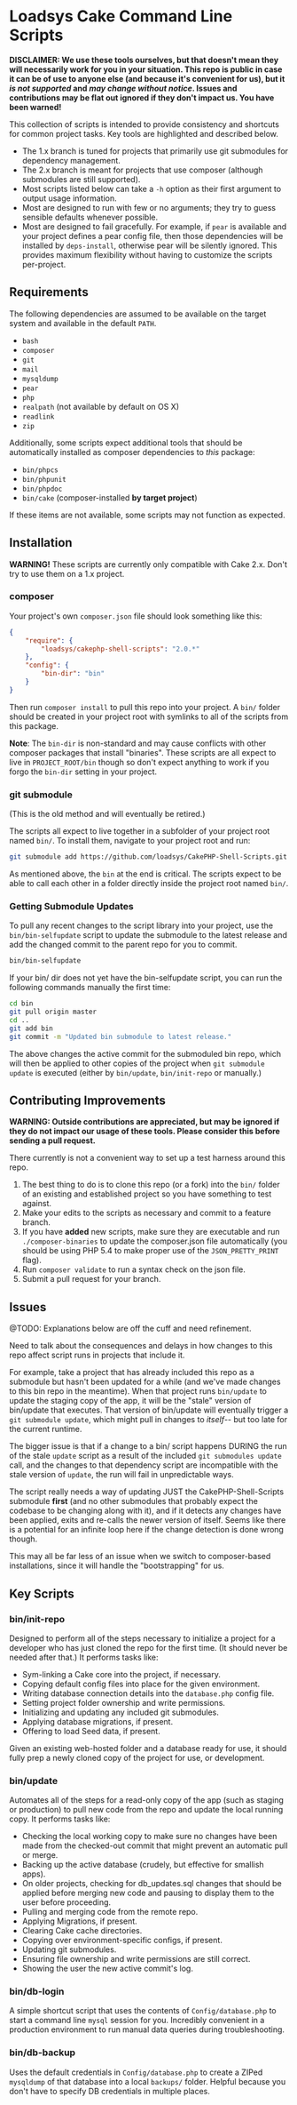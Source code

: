 # Loadsys Cake Command Line Scripts #

**DISCLAIMER: We use these tools ourselves, but that doesn't mean they will necessarily work for you in your situation. This repo is public in case it can be of use to anyone else (and because it's convenient for us), but it _is not supported_ and _may change without notice_. Issues and contributions may be flat out ignored if they don't impact us. You have been warned!**

This collection of scripts is intended to provide consistency and shortcuts for common project tasks. Key tools are highlighted and described below.

* The 1.x branch is tuned for projects that primarily use git submodules for dependency management.
* The 2.x branch is meant for projects that use composer (although submodules are still supported).
* Most scripts listed below can take a `-h` option as their first argument to output usage information.
* Most are designed to run with few or no arguments; they try to guess sensible defaults whenever possible.
* Most are designed to fail gracefully. For example, if `pear` is available and your project defines a pear config file, then those dependencies will be installed by `deps-install`, otherwise pear will be silently ignored. This provides maximum flexibility without having to customize the scripts per-project.


## Requirements ##

The following dependencies are assumed to be available on the target system and available in the default `PATH`.

* `bash`
* `composer`
* `git`
* `mail`
* `mysqldump`
* `pear`
* `php`
* `realpath` (not available by default on OS X)
* `readlink`
* `zip`

Additionally, some scripts expect additional tools that should be automatically installed as composer dependencies to _this_ package:

* `bin/phpcs`
* `bin/phpunit`
* `bin/phpdoc`
* `bin/cake` (composer-installed **by target project**)

If these items are not available, some scripts may not function as expected.


## Installation ##

**WARNING!** These scripts are currently only compatible with Cake 2.x. Don't try to use them on a 1.x project.

### composer ###

Your project's own `composer.json` file should look something like this:

```json
{
    "require": {
		"loadsys/cakephp-shell-scripts": "2.0.*"
    },
    "config": {
		"bin-dir": "bin"
    }
}
```
Then run `composer install` to pull this repo into your project. A `bin/` folder should be created in your project root with symlinks to all of the scripts from this package.

**Note**: The `bin-dir` is non-standard and may cause conflicts with other composer packages that install "binaries". These scripts are all expect to live in `PROJECT_ROOT/bin` though so don't expect anything to work if you forgo the `bin-dir` setting in your project.

### git submodule ###

(This is the old method and will eventually be retired.)

The scripts all expect to live together in a subfolder of your project root named `bin/`. To install them, navigate to your project root and run:

```bash
git submodule add https://github.com/loadsys/CakePHP-Shell-Scripts.git bin
```
As mentioned above, the `bin` at the end is critical. The scripts expect to be able to call each other in a folder directly inside the project root named `bin/`.


### Getting Submodule Updates ###

To pull any recent changes to the script library into your project, use the `bin/bin-selfupdate` script to update the submodule to the latest release and add the changed commit to the parent repo for you to commit.

```bash
bin/bin-selfupdate
```

If your bin/ dir does not yet have the bin-selfupdate script, you can run the following commands manually the first time:

```bash
cd bin
git pull origin master
cd ..
git add bin
git commit -m "Updated bin submodule to latest release."
```

The above changes the active commit for the submoduled bin repo, which will then be applied to other copies of the project when `git submodule update` is executed (either by `bin/update`, `bin/init-repo` or manually.)


## Contributing Improvements ##

**WARNING: Outside contributions are appreciated, but may be ignored if they do not impact our usage of these tools. Please consider this before sending a pull request.**

There currently is not a convenient way to set up a test harness around this repo.

1. The best thing to do is to clone this repo (or a fork) into the `bin/` folder of an existing and established project so you have something to test against.
1. Make your edits to the scripts as necessary and commit to a feature branch.
1. If you have **added** new scripts, make sure they are executable and run `./composer-binaries` to update the composer.json file automatically (you should be using PHP 5.4 to make proper use of the `JSON_PRETTY_PRINT` flag).
1. Run `composer validate` to run a syntax check on the json file.
1. Submit a pull request for your branch.


## Issues ##

@TODO: Explanations below are off the cuff and need refinement.

Need to talk about the consequences and delays in how changes to this repo affect script runs in projects that include it.

For example, take a project that has already included this repo as a submodule but hasn't been updated for a while (and we've made changes to this bin repo in the meantime). When that project runs `bin/update` to update the staging copy of the app, it will be the "stale" version of bin/update that executes. That version of bin/update will eventually trigger a `git submodule update`, which might pull in changes to _itself_-- but too late for the current runtime.

The bigger issue is that if a change to a bin/ script happens DURING the run of the stale `update` script as a result of the included `git submodules update` call, and the changes to that dependency script are incompatible with the stale version of `update`, the run will fail in unpredictable ways.

The script really needs a way of updating JUST the CakePHP-Shell-Scripts submodule **first** (and no other submodules that probably expect the codebase to be changing along with it), and if it detects any changes have been applied, exits and re-calls the newer version of itself. Seems like there is a potential for an infinite loop here if the change detection is done wrong though.

This may all be far less of an issue when we switch to composer-based installations, since it will handle the "bootstrapping" for us.


## Key Scripts ##

### bin/init-repo ###

Designed to perform all of the steps necessary to initialize a project for a developer who has just cloned the repo for the first time. (It should never be needed after that.) It performs tasks like:

* Sym-linking a Cake core into the project, if necessary.
* Copying default config files into place for the given environment.
* Writing database connection details into the `database.php` config file.
* Setting project folder ownership and write permissions.
* Initializing and updating any included git submodules.
* Applying database migrations, if present.
* Offering to load Seed data, if present.

Given an existing web-hosted folder and a database ready for use, it should fully prep a newly cloned copy of the project for use, or development.


### bin/update ###

Automates all of the steps for a read-only copy of the app (such as staging or production) to pull new code from the repo and update the local running copy. It performs tasks like:

* Checking the local working copy to make sure no changes have been made from the checked-out commit that might prevent an automatic pull or merge.
* Backing up the active database (crudely, but effective for smallish apps).
* On older projects, checking for db_updates.sql changes that should be applied before merging new code and pausing to display them to the user before proceeding.
* Pulling and merging code from the remote repo.
* Applying Migrations, if present.
* Clearing Cake cache directories.
* Copying over environment-specific configs, if present.
* Updating git submodules.
* Ensuring file ownership and write permissions are still correct.
* Showing the user the new active commit's log.


### bin/db-login ###

A simple shortcut script that uses the contents of `Config/database.php` to start a command line `mysql` session for you. Incredibly convenient in a production environment to run manual data queries during troubleshooting.


### bin/db-backup ###

Uses the default credentials in `Config/database.php` to create a ZIPed `mysqldump` of that database into a local `backups/` folder. Helpful because you don't have to specify DB credentials in multiple places.
